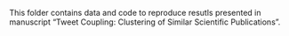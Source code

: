 This folder contains data and code to reproduce resutls presented in manuscript “Tweet Coupling: Clustering of Similar Scientific Publications”. 
